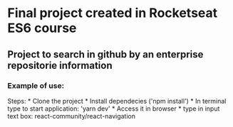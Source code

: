 # Final project created in Rocketseat ES6 course
## Project to search in github by an enterprise repositorie information
### Example of use: 
Steps:
    * Clone the project
    * Install dependecies ('npm install')
    * In terminal type to start application: 'yarn dev'
    * Access it in browser
    * type in input text box: react-community/react-navigation
